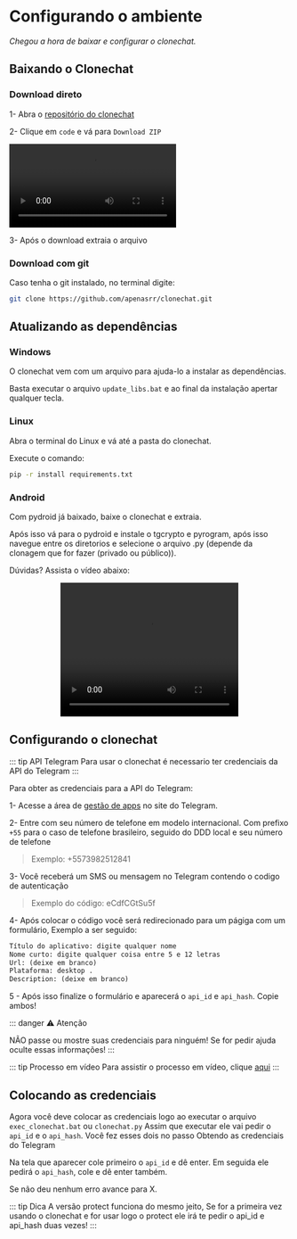 # Configurando o ambiente

_Chegou a hora de baixar e configurar o clonechat._

## Baixando o Clonechat

### Download direto

1- Abra o [repositório do clonechat](https://github.com/apenasrr/clonechat)

2- Clique em `code` e vá para `Download ZIP`

<video autoplay loop src="/github_code.mp4" ></video>

3- Após o download extraia o arquivo

### Download com git

Caso tenha o git instalado, no terminal digite:

```Bash
git clone https://github.com/apenasrr/clonechat.git
```

## Atualizando as dependências

### Windows

O clonechat vem com um arquivo para ajuda-lo a instalar as dependências.

Basta executar o arquivo `update_libs.bat` e ao final da instalação apertar qualquer tecla.

### Linux

Abra o terminal do Linux e vá até a pasta do clonechat.

Execute o comando:

```Bash
pip -r install requirements.txt
```

### Android

Com pydroid já baixado, baixe o clonechat e extraia.

Após isso vá para o pydroid e instale o tgcrypto e pyrogram, após isso navegue entre os diretorios e selecione o arquivo .py (depende da clonagem que for fazer (privado ou público)).

Dúvidas? Assista o vídeo abaixo:

<center><video controls src="/instalando_celular.mp4" width="320" height="240"></video></center>

## Configurando o clonechat

::: tip API Telegram
Para usar o clonechat é necessario ter credenciais da API do Telegram
:::

Para obter as credenciais para a API do Telegram:

1- Acesse a área de [gestão de apps](https://my.telegram.org/auth?to=apps) no site do Telegram.

2- Entre com seu número de telefone em modelo internacional. Com prefixo `+55` para o caso de telefone brasileiro, seguido do DDD local e seu número de telefone

> Exemplo: +5573982512841

3- Você receberá um SMS ou mensagem no Telegram contendo o codigo de autenticação

> Exemplo do código: eCdfCGtSu5f

4- Após colocar o código você será redirecionado para um págiga com um formulário, Exemplo a ser seguido:

```txt
Título do aplicativo: digite qualquer nome
Nome curto: digite qualquer coisa entre 5 e 12 letras
Url: (deixe em branco)
Plataforma: desktop .
Description: (deixe em branco)
```

5 - Após isso finalize o formulário e aparecerá o `api_id` e `api_hash`. Copie ambos!

::: danger ⚠ Atenção

NÃO passe ou mostre suas credenciais para ninguém! Se for pedir ajuda oculte essas informações!
:::

::: tip Processo em vídeo
Para assistir o processo em vídeo, clique [aqui](https://www.youtube.com/watch?v=8lKnE541Dvk)
:::

## Colocando as credenciais

Agora você deve colocar as credenciais logo ao executar o arquivo `exec_clonechat.bat` ou `clonechat.py` Assim que executar ele vai pedir o `api_id` e o `api_hash`. Você fez esses dois no passo Obtendo as credenciais do Telegram

Na tela que aparecer cole primeiro o `api_id` e dê enter. Em seguida ele pedirá o `api_hash`, cole e dê enter também.

Se não deu nenhum erro avance para X.

::: tip Dica
A versão protect funciona do mesmo jeito, Se for a primeira vez usando o clonechat e for usar logo o protect ele irá te pedir o api_id e api_hash duas vezes!
:::

